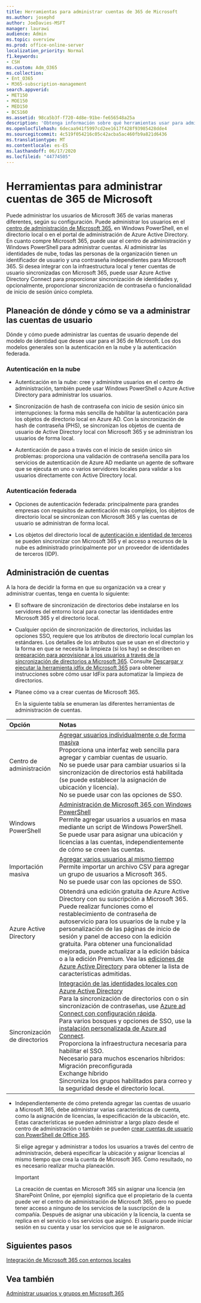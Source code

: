 ```yaml
---
title: Herramientas para administrar cuentas de 365 de Microsoft
ms.author: josephd
author: JoeDavies-MSFT
manager: laurawi
audience: Admin
ms.topic: overview
ms.prod: office-online-server
localization_priority: Normal
f1.keywords:
- CSH
ms.custom: Adm_O365
ms.collection:
- Ent_O365
- M365-subscription-management
search.appverid:
- MET150
- MOE150
- MED150
- BCS160
ms.assetid: 98ca5b3f-f720-4d8e-91be-fe656548a25a
description: 'Obtenga información sobre qué herramientas usar para administrar los usuarios de Microsoft 365 y cómo lo que puede usar depende de cómo administre las identidades de usuario. '
ms.openlocfilehash: 6decaa941f5997cd2ee1617f428f93985428dde4
ms.sourcegitcommit: 4c519f054216c05c42acba5ac460fb9a821d6436
ms.translationtype: MT
ms.contentlocale: es-ES
ms.lasthandoff: 06/17/2020
ms.locfileid: "44774505"
---
```

# <a name="tools-to-manage-microsoft-365-accounts"></a>Herramientas para administrar cuentas de 365 de Microsoft

Puede administrar los usuarios de Microsoft 365 de varias maneras diferentes, según su configuración. Puede administrar los usuarios en el [centro de administración de Microsoft 365](https://admin.microsoft.com), en Windows PowerShell, en el directorio local o en el portal de administración de Azure Active Directory. En cuanto compre Microsoft 365, puede usar el centro de administración y Windows PowerShell para administrar cuentas. Al administrar las identidades de nube, todas las personas de la organización tienen un identificador de usuario y una contraseña independientes para Microsoft 365. Si desea integrar con la infraestructura local y tener cuentas de usuario sincronizadas con Microsoft 365, puede usar Azure Active Directory Connect para proporcionar sincronización de identidades y, opcionalmente, proporcionar sincronización de contraseña o funcionalidad de inicio de sesión único completa.
  
## <a name="plan-for-where-and-how-you-will-manage-your-user-accounts"></a>Planeación de dónde y cómo se va a administrar las cuentas de usuario

Dónde y cómo puede administrar las cuentas de usuario depende del modelo de identidad que desee usar para el 365 de Microsoft. Los dos modelos generales son la autenticación en la nube y la autenticación federada.
  
### <a name="cloud-authentication"></a>Autenticación en la nube

- Autenticación en la nube: cree y administre usuarios en el centro de administración, también puede usar Windows PowerShell o Azure Active Directory para administrar los usuarios. 
    
- Sincronización de hash de contraseña con inicio de sesión único sin interrupciones: la forma más sencilla de habilitar la autenticación para los objetos de directorio local en Azure AD. Con la sincronización de hash de contraseña (PHS), se sincronizan los objetos de cuenta de usuario de Active Directory local con Microsoft 365 y se administran los usuarios de forma local. 
    
- Autenticación de paso a través con el inicio de sesión único sin problemas: proporciona una validación de contraseña sencilla para los servicios de autenticación de Azure AD mediante un agente de software que se ejecuta en uno o varios servidores locales para validar a los usuarios directamente con Active Directory local. 
    
### <a name="federated-authentication"></a>Autenticación federada

- Opciones de autenticación federada: principalmente para grandes empresas con requisitos de autenticación más complejos, los objetos de directorio local se sincronizan con Microsoft 365 y las cuentas de usuario se administran de forma local. 
    
- Los objetos del directorio local de [autenticación e identidad de terceros](about-office-365-identity.md) se pueden sincronizar con Microsoft 365 y el acceso a recursos de la nube es administrado principalmente por un proveedor de identidades de terceros (IDP). 
    
## <a name="managing-accounts"></a>Administración de cuentas

A la hora de decidir la forma en que su organización va a crear y administrar cuentas, tenga en cuenta lo siguiente:
  
- El software de sincronización de directorios debe instalarse en los servidores del entorno local para conectar las identidades entre Microsoft 365 y el directorio local.
    
- Cualquier opción de sincronización de directorios, incluidas las opciones SSO, requiere que los atributos de directorio local cumplan los estándares. Los detalles de los atributos que se usan en el directorio y la forma en que se necesita la limpieza (si los hay) se describen en [preparación para aprovisionar a los usuarios a través de la sincronización de directorios a Microsoft 365](prepare-for-directory-synchronization.md). Consulte [Descargar y ejecutar la herramienta idfix de Microsoft 365](install-and-run-idfix.md) para obtener instrucciones sobre cómo usar IdFix para automatizar la limpieza de directorios. 
    
- Planee cómo va a crear cuentas de Microsoft 365.
    
    En la siguiente tabla se enumeran las diferentes herramientas de administración de cuentas.
    
|**Opción**|**Notas**|
|:-----|:-----|
|Centro de administración  <br/> |[Agregar usuarios individualmente o de forma masiva](https://docs.microsoft.com/microsoft-365/admin/add-users/add-users) <br/>  Proporciona una interfaz web sencilla para agregar y cambiar cuentas de usuario.  <br/>  No se puede usar para cambiar usuarios si la sincronización de directorios está habilitada (se puede establecer la asignación de ubicación y licencia).  <br/>  No se puede usar con las opciones de SSO.  <br/> |
|Windows PowerShell  <br/> |[Administración de Microsoft 365 con Windows PowerShell](https://go.microsoft.com/fwlink/p/?LinkId=698471) <br/>  Permite agregar usuarios a usuarios en masa mediante un script de Windows PowerShell.  <br/>  Se puede usar para asignar una ubicación y licencias a las cuentas, independientemente de cómo se creen las cuentas.  <br/> |
|Importación masiva  <br/> |[Agregar varios usuarios al mismo tiempo](add-several-users-at-the-same-time.md) <br/>  Permite importar un archivo CSV para agregar un grupo de usuarios a Microsoft 365.  <br/>  No se puede usar con las opciones de SSO.  <br/> |
|Azure Active Directory  <br/> |Obtendrá una edición gratuita de Azure Active Directory con su suscripción a Microsoft 365. Puede realizar funciones como el restablecimiento de contraseña de autoservicio para los usuarios de la nube y la personalización de las páginas de inicio de sesión y panel de acceso con la edición gratuita. Para obtener una funcionalidad mejorada, puede actualizar a la edición básica o a la edición Premium. Vea las [ediciones de Azure Active Directory](https://go.microsoft.com/fwlink/p/?LinkId=698465) para obtener la lista de características admitidas.  <br/> |
|Sincronización de directorios  <br/> |[Integración de las identidades locales con Azure Active Directory](https://go.microsoft.com/fwlink/p/?LinkID=624168) <br/>  Para la sincronización de directorios con o sin sincronización de contraseñas, use [Azure ad Connect con configuración rápida](https://go.microsoft.com/fwlink/p/?LinkID=698537).  <br/>  Para varios bosques y opciones de SSO, use la [instalación personalizada de Azure ad Connect](https://go.microsoft.com/fwlink/p/?LinkId=698430).  <br/>  Proporciona la infraestructura necesaria para habilitar el SSO.  <br/>  Necesario para muchos escenarios híbridos:  <br/>  Migración preconfigurada  <br/>  Exchange híbrido  <br/>  Sincroniza los grupos habilitados para correo y la seguridad desde el directorio local.  <br/> |
   
- Independientemente de cómo pretenda agregar las cuentas de usuario a Microsoft 365, debe administrar varias características de cuenta, como la asignación de licencias, la especificación de la ubicación, etc. Estas características se pueden administrar a largo plazo desde el centro de administración o también se pueden [crear cuentas de usuario con PowerShell de Office 365](https://go.microsoft.com/fwlink/p/?LinkId=717083).
    
    Si elige agregar y administrar a todos los usuarios a través del centro de administración, deberá especificar la ubicación y asignar licencias al mismo tiempo que crea la cuenta de Microsoft 365. Como resultado, no es necesario realizar mucha planeación.
    
    > [!IMPORTANT]
    > La creación de cuentas en Microsoft 365 sin asignar una licencia (en SharePoint Online, por ejemplo) significa que el propietario de la cuenta puede ver el centro de administración de Microsoft 365, pero no puede tener acceso a ninguno de los servicios de la suscripción de la compañía. Después de asignar una ubicación y la licencia, la cuenta se replica en el servicio o los servicios que asignó. El usuario puede iniciar sesión en su cuenta y usar los servicios que se le asignaron. 
  
## <a name="next-steps"></a>Siguientes pasos

[Integración de Microsoft 365 con entornos locales](office-365-integration.md)
  
## <a name="see-also"></a>Vea también

[Administrar usuarios y grupos en Microsoft 365](https://docs.microsoft.com/microsoft-365/admin/add-users)
  


